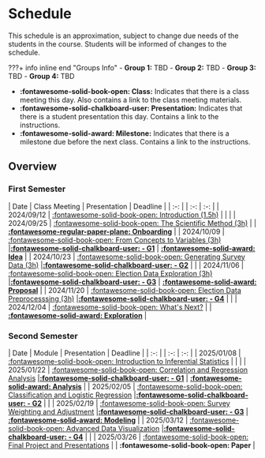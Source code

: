 # Schedule

This schedule is an approximation, subject to change due needs of the students in the course. Students will be informed of changes to the schedule.

???+ info inline end "Groups Info"
    - **Group 1:** TBD
    - **Group 2:** TBD
    - **Group 3:** TBD
    - **Group 4:** TBD

- **:fontawesome-solid-book-open: Class:** Indicates that there is a class meeting this day. Also contains a link to the class meeting materials.
- **:fontawesome-solid-chalkboard-user: Presentation:** Indicates that there is a student presentation this day. Contains a link to the instructions.
- **:fontawesome-solid-award: Milestone:** Indicates that there is a milestone due before the next class. Contains a link to the instructions.
<!-- - **:fontawesome-regular-file-code: Project:** Indicates that there is a project due on the specified date. Contains a link to the instructions. -->


## Overview

### First Semester

| Date       | Class Meeting | Presentation                                                               | Deadline |
| :-:        |                                                                                             | :-:                                                                        | :-:      |
| 2024/09/12 | [:fontawesome-solid-book-open: Introduction (1.5h)](modules/introduction.md)                |                                                                            |          |
| 2024/09/25 | [:fontawesome-solid-book-open: The Scientific Method (3h)](modules/tools.md)                |                                                                            | [**:fontawesome-regular-paper-plane: Onboarding**](resources/onboarding.md) |
| 2024/10/09 | [:fontawesome-solid-book-open: From Concepts to Variables (3h)](modules/programming-1.md)   |[**:fontawesome-solid-chalkboard-user: - G1**](activities/participation.md) | [**:fontawesome-solid-award: Idea**](https://colab.research.google.com/github/mickaeltemporao/data-analysis/blob/main/materials/assignment-1.ipynb)     |
| 2024/10/23 | [:fontawesome-solid-book-open: Generating Survey Data (3h)](modules/programming-4.md)       |[**:fontawesome-solid-chalkboard-user: - G2**](activities/participation.md) | |
| 2024/11/06 | [:fontawesome-solid-book-open: Election Data Exploration (3h)](modules/programming-4.md)    |[**:fontawesome-solid-chalkboard-user: - G3**](activities/participation.md) | [**:fontawesome-solid-award: Proposal**](https://colab.research.google.com/github/mickaeltemporao/data-analysis/blob/main/materials/assignment-2.ipynb)     |
| 2024/11/20 | [:fontawesome-solid-book-open: Election Data Preprocesssing (3h)](modules/exploration-3.md) |[**:fontawesome-solid-chalkboard-user: - G4**](activities/participation.md) | |
| 2024/12/04 | [:fontawesome-solid-book-open: What's Next?]()                                                                                |                                                                            | [**:fontawesome-solid-award: Exploration**](https://colab.research.google.com/github/mickaeltemporao/data-analysis/blob/main/materials/assignment-3.ipynb) |

### Second Semester

| Date       | Module                                                                                      | Presentation                                                               | Deadline |
| :-:        |                                                                                             | :-:                                                                        | :-:      |
| 2025/01/08 | [:fontawesome-solid-book-open: Introduction to Inferential Statistics]()                |                                                                            |          |
| 2025/01/22 | [:fontawesome-solid-book-open: Correlation and Regression Analysis]()   |[**:fontawesome-solid-chalkboard-user: - G1**](activities/participation.md) | [**:fontawesome-solid-award: Analysis**](https://colab.research.google.com/github/mickaeltemporao/data-analysis/blob/main/materials/assignment-1.ipynb)     |
| 2025/02/05 | [:fontawesome-solid-book-open: Classification and Logistic Regression]()       |[**:fontawesome-solid-chalkboard-user: - G2**](activities/participation.md) | |
| 2025/02/19 | [:fontawesome-solid-book-open: Survey Weighting and Adjustment]()    |[**:fontawesome-solid-chalkboard-user: - G3**](activities/participation.md) | [**:fontawesome-solid-award: Modeling**](https://colab.research.google.com/github/mickaeltemporao/data-analysis/blob/main/materials/assignment-2.ipynb)     |
| 2025/03/12 | [:fontawesome-solid-book-open: Advanced Data Visualization]() |[**:fontawesome-solid-chalkboard-user: - G4**](activities/participation.md) | |
| 2025/03/26 | [:fontawesome-solid-book-open: Final Project and Presentations](modules/forthcoming.md) |                                                                            | **:fontawesome-solid-book-open: Paper**  |


<!-- | Date       | Module                             | Class                                                      | Presentation                                                                   | Deadline                                  | -->
<!-- | :-:        | :-:                                | :-:                                                        | :-:                                                                            | :-:                                       | -->
<!-- | 2022/01/14 | Wrangling Survey Data I            | [:fontawesome-solid-book-open:](modules/management-1.md) |                                                                                |                                           | -->
<!-- | 2022/01/21 | Wrangling Survey Data II           | :fontawesome-solid-book-open:                            | [**:fontawesome-solid-chalkboard-user: - G2**](activities/participation.md) |                                           | -->
<!-- | 2022/01/28 | Wrangling Survey Data III          | :fontawesome-solid-book-open:                            | [**:fontawesome-solid-chalkboard-user: - G1**](activities/participation.md) |                                           | -->
<!-- | 2022/02/04 | Modeling I                         | :fontawesome-solid-book-open:                            | [**:fontawesome-solid-chalkboard-user: - G3**](activities/participation.md) | **:fontawesome-solid-award: Analysis**    | -->
<!-- | 2022/02/11 | Modeling II                        | :fontawesome-solid-book-open:                            |                                                                                |                                           | -->
<!-- | 2022/02/18 | Modeling III                       | :fontawesome-solid-book-open:                            | [**:fontawesome-solid-chalkboard-user: - G4**](activities/participation.md) |                                           | -->
<!-- | 2022/02/25 | :fontawesome-solid-umbrella-beach: |                                                            |                                                                                |                                           | -->
<!-- | 2022/03/04 | Inference I                        | :fontawesome-solid-book-open:                            | [**:fontawesome-solid-chalkboard-user: - G2**](activities/participation.md) |                                           | -->
<!-- | 2022/03/11 | Inference II                       | :fontawesome-solid-book-open:                            | [**:fontawesome-solid-chalkboard-user: - G1**](activities/participation.md) | **:fontawesome-solid-award: Modeling**    | -->
<!-- | 2022/03/18 | Inference III                      | :fontawesome-solid-book-open:                            |                                                                                |                                           | -->
<!-- | 2022/03/25 | Communication I                    | :fontawesome-solid-book-open:                            | [**:fontawesome-solid-chalkboard-user: - G3**](activities/participation.md) |                                           | -->
<!-- | 2022/04/01 | Communication II                   | :fontawesome-solid-book-open:                            | [**:fontawesome-solid-chalkboard-user: - G4**](activities/participation.md) |                                           | -->
<!-- | 2022/04/10 | **Paper Deadline**                 |                                                            |                                                                                | **:fontawesome-regular-file-code: Paper** | -->

<!---->
<!-- #### **Session 1: Introduction to Data Analysis in Political Science** -->
<!-- #### **Session 2: Introduction to Programming with Python** -->
<!-- #### **Session 3: Data Structures in Python** -->
<!-- #### **Session 4: Introduction to Election Survey Data** -->
<!-- #### **Session 5: Data Cleaning and Preprocessing** -->
<!-- #### **Session 6: Exploratory Data Analysis (EDA)** -->
<!-- #### **Session 7: Introduction to Inferential Statistics** -->
<!-- #### **Session 8: Correlation and Regression Analysis** -->
<!-- #### **Session 9: Classification and Logistic Regression** -->
<!-- #### **Session 10: Survey Weighting and Adjustment** -->
<!-- #### **Session 11: Advanced Data Visualization** -->
<!-- #### **Session 12: Final Project and Presentation** -->
<!---->
<!-- [](modules/programming-2.md)  -->
<!-- [](modules/programming-3.md) -->
<!-- [](modules/exploration-1.md) -->
<!-- [](modules/exploration-2.md)  -->
<!-- [](modules/exploration-4.md)  -->
<!-- [](modules/exploration-5.md)  -->
